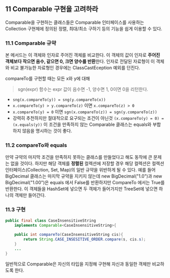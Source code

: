 ## 11 Comparable 구현을 고려하라
Comparable을 구현하는 클래스들은 Comparable 인터페이스를 사용하는 Collection 구현체에 정의된 정렬, 최대/최소 구하기 등의 기능을 쉽게 이용할 수 있다. 
### 11.1 Comparable 규약
본 메서드는 이 객체와 인자로 주어진 객체를 비교한다.
이 객체의 값이 인자로 **주어진 객체보다 작으면 음수, 같으면 0, 크면 양수를 반환**한다. 인자로 전달된 자료형이 이 객체와 비교 불가능한 자료형인 경우에는 ClassCastEception 예외를 던진다.

compareTo를 구현할 때는 모든 x와 y에 대해 
> sgn(expr) 함수는 expr 값이 음수면 -1, 양수면 1, 0이면 0을 리턴한다.

- `sng(x.compareTo(y)) = sng(y.compareTo(x))`
- `x.compareTo(y) > y.compareTo(z)` 이면 `x.compareTo(z) > 0`
- `x.compareTo(y) = 0` 이면 `sgn(x.compareTo(z)) = sgn(y.compareTo(z))`
- 강력히 추천하지만 절대적으로 요구되는 조건이 아닌것
`(x.compareTo(y) = 0) = (x.equals(y))`
이 조건을 만족하지 않는 Comparable 클래스는 equals와 부합하지 않음을 명시하는 것이 좋다.
   
### 11.2 compareTo와 equals
만약 규약의 마지막 조건을 만족하지 못하는 클래스를 만들었다고 해도 동작에 큰 문제는 없을 것이다. 
하지만 해당 객체를 **정렬된** 컬렉션에 저장할 경우 해당 컬렉션은 컬렉션 인터페이스(Collection, Set, Map)의 일반 규약을 위반하게 될 수 있다.
예를 들어 BigDecimal 클래스는 마지막 규약을 지키지 않는데 new BigDecimal("1.0")과 new BigDecimal("1.00")은 equals 에서 False를 반환하지만 CompareTo 에서는 True를 반환한다.
이 객체들을 HashSet에 넣으면 두 객체가 들어가지만 TreeSet에 넣으면 하나의 객체만 들어간다.

### 11.3 구현
```java
public final class CaseInsensitiveString
	implements Comparable<CaseInsensitiveString>{
	
	public int compareTo(CaseInsensitiveString cis){
		return String.CASE_INSESITIVE_ORDER.compare(s, cis.s);
	}
	...
}
```
일반적으로 Comparable은 자신의 타입을 지정해 구현해 자신과 동일한 객체만 비교하도록 한다.
